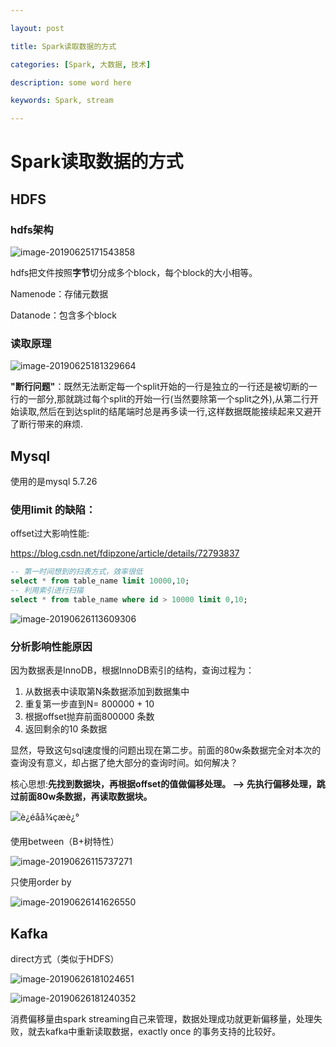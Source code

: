```yaml
---

layout: post

title: Spark读取数据的方式

categories: [Spark, 大数据, 技术]

description: some word here

keywords: Spark, stream

---
```


# Spark读取数据的方式

## HDFS

### hdfs架构

![image-20190625171543858](/assets/image-20190625171543858.png)

hdfs把文件按照**字节**切分成多个block，每个block的大小相等。

Namenode：存储元数据

Datanode：包含多个block

### 读取原理

![image-20190625181329664](/assets/image-20190625181329664.png)

**"断行问题"**：既然无法断定每一个split开始的一行是独立的一行还是被切断的一行的一部分,那就跳过每个split的开始一行(当然要除第一个split之外),从第二行开始读取,然后在到达split的结尾端时总是再多读一行,这样数据既能接续起来又避开了断行带来的麻烦.

## Mysql

使用的是mysql 5.7.26

### 使用limit 的缺陷：

offset过大影响性能:

https://blog.csdn.net/fdipzone/article/details/72793837

```sql
-- 第一时间想到的扫表方式，效率很低
select * from table_name limit 10000,10;
-- 利用索引进行扫描
select * from table_name where id > 10000 limit 0,10;
```

![image-20190626113609306](/assets/image-20190626113609306.png)

### 分析影响性能原因

因为数据表是InnoDB，根据InnoDB索引的结构，查询过程为：

1. 从数据表中读取第N条数据添加到数据集中
2. 重复第一步直到N= 800000 + 10
3. 根据offset抛弃前面800000 条数
4. 返回剩余的10 条数据

显然，导致这句sql速度慢的问题出现在第二步。前面的80w条数据完全对本次的查询没有意义，却占据了绝大部分的查询时间。如何解决？

核心思想:**先找到数据块，再根据offset的值做偏移处理。 ——> 先执行偏移处理，跳过前面80w条数据，再读取数据块。**

![è¿éåå¾çæè¿°](/assets/SouthEast.jpeg)

使用between（B+树特性）

![image-20190626115737271](/assets/image-20190626115737271.png)

只使用order by

![image-20190626141626550](/assets/image-20190626141626550.png)



## Kafka

direct方式（类似于HDFS）

![image-20190626181024651](/assets/image-20190626181024651.png)

![image-20190626181240352](/assets/image-20190626181240352.png)

消费偏移量由spark streaming自己来管理，数据处理成功就更新偏移量，处理失败，就去kafka中重新读取数据，exactly once 的事务支持的比较好。
